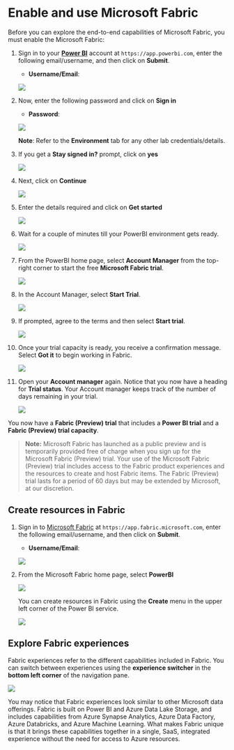 # Enable and use Microsoft Fabric

Before you can explore the end-to-end capabilities of Microsoft Fabric, you must enable the Microsoft Fabric:

1. Sign in to your **[Power BI](https://app.powerbi.com/)** account at `https://app.powerbi.com`, enter the following email/username, and then click on **Submit**.  

   * **Username/Email**:  <inject key="AzureAdUserEmail"></inject>

   ![](images/pbi-home-page.png)

2. Now, enter the following password and click on **Sign in**

   * **Password**:  <inject key="AzureAdUserPassword"></inject>
   
   ![](images/pbi-password.png)

   **Note**: Refer to the **Environment** tab for any other lab credentials/details.

3. If you get a **Stay signed in?** prompt, click on **yes**

   ![](images/pbi-prompt.png)

4. Next, click on **Continue**

   ![](images/pbi-continue.png)

5. Enter the details required and click on **Get started**

   ![](images/getstarted-pbi.png)

6. Wait for a couple of minutes till your PowerBI environment gets ready.

    ![](images/prepare-pbi.png)

7. From the PowerBI home page, select **Account Manager** from the top-right corner to start the free **Microsoft Fabric trial**.
    
    ![](images/pbi-accountmanager.png)
  
8. In the Account Manager, select **Start Trial**.

   ![](images/fabric-start-trial.png)
   
9. If prompted, agree to the terms and then select **Start trial**. 

   ![](images/start-trial2.png)
   
10. Once your trial capacity is ready, you receive a confirmation message. Select **Got it** to begin working in Fabric.

    ![](images/gotit.png)
   
11. Open your **Account manager** again. Notice that you now have a heading for **Trial status**. Your Account manager keeps track of the number of days remaining in your trial.

    ![](images/trial-status.png)

   You now have a **Fabric (Preview) trial** that includes a **Power BI trial** and a **Fabric (Preview) trial capacity**.
   
   >**Note:** Microsoft Fabric has launched as a public preview and is temporarily provided free of charge when you sign up for the Microsoft Fabric (Preview) trial. Your use of the Microsoft Fabric (Preview) trial includes access to the Fabric product experiences and the resources to create and host Fabric items. The Fabric (Preview) trial lasts for a period of 60 days but may be extended by Microsoft, at our discretion.
   
## Create resources in Fabric

1. Sign in to [Microsoft Fabric](https://app.fabric.microsoft.com) at `https://app.fabric.microsoft.com`, enter the following email/username, and then click on **Submit**.  

   * **Username/Email**:  <inject key="AzureAdUserEmail"></inject>

   ![](./Images/fabric-submit.png)

2. From the Microsoft Fabric home page, select **PowerBI**

   ![](./Images/fabric-pbi.png)

   You can create resources in Fabric using the **Create** menu in the upper left corner of the Power BI service.

   ![](images/fabric-create.png)

## Explore Fabric experiences

Fabric experiences refer to the different capabilities included in Fabric. You can switch between experiences using the **experience switcher** in the **bottom left corner** of the navigation pane.

![](images/check-fabric-access.png)

You may notice that Fabric experiences look similar to other Microsoft data offerings. Fabric is built on Power BI and Azure Data Lake Storage, and includes capabilities from Azure Synapse Analytics, Azure Data Factory, Azure Databricks, and Azure Machine Learning. What makes Fabric unique is that it brings these capabilities together in a single, SaaS, integrated experience without the need for access to Azure resources.
